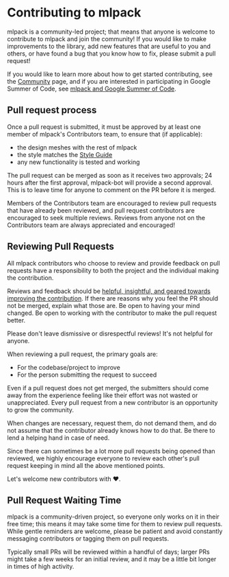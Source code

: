 # Contributing to mlpack

mlpack is a community-led project; that means that anyone is welcome to
contribute to mlpack and join the community!  If you would like to make
improvements to the library, add new features that are useful to you and others,
or have found a bug that you know how to fix, please submit a pull request!

If you would like to learn more about how to get started contributing, see the
[Community](http://www.mlpack.org/community.html) page, and if you are
interested in participating in Google Summer of Code, see
[mlpack and Google Summer of Code](http://www.mlpack.org/gsoc.html).

## Pull request process

Once a pull request is submitted, it must be approved by at least one member of
mlpack's Contributors team, to ensure that (if applicable):

 * the design meshes with the rest of mlpack
 * the style matches the
   [Style Guide](http://github.com/mlpack/mlpack/wiki/DesignGuidelines)
 * any new functionality is tested and working

The pull request can be merged as soon as it receives two approvals; 24 hours
after the first approval, mlpack-bot will provide a second approval.  This is to
leave time for anyone to comment on the PR before it is merged.

Members of the Contributors team are encouraged to review pull requests that
have already been reviewed, and pull request contributors are encouraged to seek
multiple reviews.  Reviews from anyone not on the Contributors team are always
appreciated and encouraged!

## Reviewing Pull Requests

All mlpack contributors who choose to review and provide feedback on pull
requests have a responsibility to both the project and the individual making
the contribution. 

Reviews and feedback should be
[helpful, insightful, and geared towards improving the contribution](
  https://www.youtube.com/watch?v=NNXk_WJzyMI).
If there are reasons why you feel the PR should not be merged, explain
what those are. Be open to having your mind changed. Be open to
working with the contributor to make the pull request better.

Please don't leave dismissive or disrespectful reviews!  It's not helpful for
anyone.

When reviewing a pull request, the primary goals are:

- For the codebase/project to improve
- For the person submitting the request to succeed

Even if a pull request does not get merged, the submitters should come away
from the experience feeling like their effort was not wasted or unappreciated.
Every pull request from a new contributor is an opportunity to grow the community. 

When changes are necessary, request them, do not demand them, and do not assume
that the contributor already knows how to do that. Be there to lend a helping
hand in case of need.

Since there can sometimes be a lot more pull requests being opened than
reviewed, we highly encourage everyone to review each other's pull request
keeping in mind all the above mentioned points.

Let's welcome new contributors with ❤️.

## Pull Request Waiting Time 

mlpack is a community-driven project, so everyone only works on it in their
free time; this means it may take some time for them to review pull requests.
While gentle reminders are welcome, please be patient and avoid constantly
messaging contributors or tagging them on pull requests.

Typically small PRs will be reviewed within a handful of days; larger PRs might
take a few weeks for an initial review, and it may be a little bit longer in 
times of high activity.
